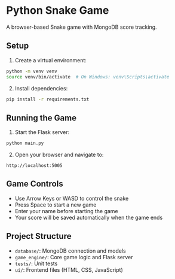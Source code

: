 # Python Snake Game

A browser-based Snake game with MongoDB score tracking.

## Setup

1. Create a virtual environment:
```bash
python -m venv venv
source venv/bin/activate  # On Windows: venv\Scripts\activate
```

2. Install dependencies:
```bash
pip install -r requirements.txt
```

## Running the Game

1. Start the Flask server:
```bash
python main.py
```

2. Open your browser and navigate to:
```
http://localhost:5005
```

## Game Controls

- Use Arrow Keys or WASD to control the snake
- Press Space to start a new game
- Enter your name before starting the game
- Your score will be saved automatically when the game ends

## Project Structure

- `database/`: MongoDB connection and models
- `game_engine/`: Core game logic and Flask server
- `tests/`: Unit tests
- `ui/`: Frontend files (HTML, CSS, JavaScript) 
